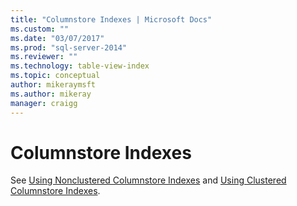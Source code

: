 ```yaml
---
title: "Columnstore Indexes | Microsoft Docs"
ms.custom: ""
ms.date: "03/07/2017"
ms.prod: "sql-server-2014"
ms.reviewer: ""
ms.technology: table-view-index
ms.topic: conceptual
author: mikeraymsft
ms.author: mikeray
manager: craigg
---
```

# Columnstore Indexes 
See [Using Nonclustered Columnstore Indexes](../../database-engine/using-nonclustered-columnstore-indexes.md) and [Using Clustered Columnstore Indexes](../../database-engine/using-clustered-columnstore-indexes.md).
